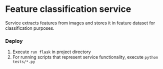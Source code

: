 # Feature classification service

Service extracts features from images and stores it in feature dataset for classification purposes.

### Deploy
1. Execute ```run flask``` in project directory
2. For running scripts that represent service functionality, execute ```python tests/*.py```